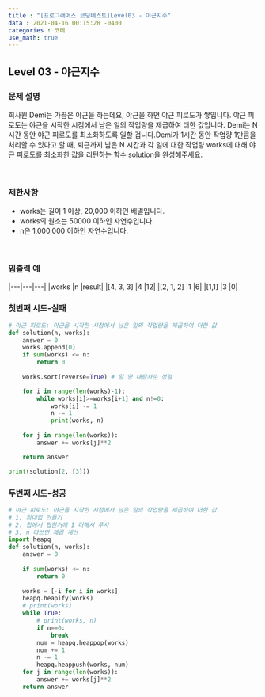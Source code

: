 ```yaml
---
title : "[프로그래머스 코딩테스트]Level03 - 야근지수"
data : 2021-04-16 00:15:28 -0400
categories : 코테
use_math: true
---
```

## Level 03 - 야근지수
### 문제 설명
회사원 Demi는 가끔은 야근을 하는데요, 야근을 하면 야근 피로도가 쌓입니다. 야근 피로도는 야근을 시작한 시점에서 남은 일의 작업량을 제곱하여 더한 값입니다. Demi는 N시간 동안 야근 피로도를 최소화하도록 일할 겁니다.Demi가 1시간 동안 작업량 1만큼을 처리할 수 있다고 할 때, 퇴근까지 남은 N 시간과 각 일에 대한 작업량 works에 대해 야근 피로도를 최소화한 값을 리턴하는 함수 solution을 완성해주세요.

<br>

### 제한사항
- works는 길이 1 이상, 20,000 이하인 배열입니다.
- works의 원소는 50000 이하인 자연수입니다.
- n은 1,000,000 이하인 자연수입니다.
<br>

### 입출력 예
|---|---|---|
|works	|n	|result|
|[4, 3, 3]	|4	|12|
|[2, 1, 2]	|1	|6|
|[1,1]	|3	|0|
<br>

### 첫번째 시도-실패
```python
# 야근 피로도: 야근을 시작한 시점에서 남은 일의 작업량을 제곱하여 더한 값
def solution(n, works):
    answer = 0
    works.append(0)
    if sum(works) <= n:
        return 0
    
    works.sort(reverse=True) # 일 양 내림차순 정렬

    for i in range(len(works)-1):
        while works[i]>=works[i+1] and n!=0:
            works[i] -= 1
            n -= 1
            print(works, n)
    
    for j in range(len(works)):
        answer += works[j]**2

    return answer

print(solution(2, [3]))
```

### 두번째 시도-성공
```python
# 야근 피로도: 야근을 시작한 시점에서 남은 일의 작업량을 제곱하여 더한 값
# 1. 최대힙 만들기
# 2. 힙에서 팝한거에 1 더해서 푸시
# 3. n 다쓰면 제곱 계산
import heapq
def solution(n, works):
    answer = 0
    
    if sum(works) <= n:
        return 0
    
    works = [-i for i in works]
    heapq.heapify(works)
    # print(works)
    while True:
        # print(works, n)
        if n==0:
            break
        num = heapq.heappop(works)
        num += 1
        n -= 1
        heapq.heappush(works, num)
    for j in range(len(works)):
        answer += works[j]**2
    return answer
```